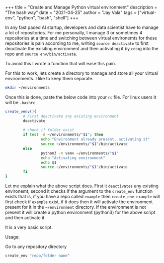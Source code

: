 +++
title = "Create and Manage Python virtual environment"
description =  "The bash way"
date = "2021-04-25"
author = "Jay Vala"
tags =  ["virtual-env", "python", "bash", "shell"]
+++

In any fast paced AI startup, developers and data scientist have to manage a lot of repositories. For me personally, I manage 3 or sometimes 4 repositories at a time and switching between virtual environemts for these repositories is pain according to me, writing `source deactivate` to first deactivate the exisiting environment and then activating it by `cd`ing into the repo and `source env/bin/activate`.

To avoid this I wrote a function that will ease this pain.

For this to work, lets create a directory to manage and store all your virtual environments. I like to keep them separate.

```bash
mkdir ~/environments
```

Once this is done, paste the below code into your `rc` file. For linux users it will be `.bashrc`

```bash
create_venv(){
        # First deactivate any existing environment
        deactivate
        
        # check if folder exist
        if test -d ~/environments/"$1"; then
                echo "Environment already present, activating it"
                source ~/environments/"$1"/bin/activate
        else
                python3 -m venv ~/environments/"$1"
                echo "Activating environment"
                echo $1
                source ~/environments/"$1"/bin/activate 
        fi
}
```

Let me explain what the above script does. First it `deactivates` any existing environemt, second it checks if the argument to the `create_env` function exists that is, if you have a repo called `example` then `create_env example` will first check if `example` exist, if it does then it will activate the environment present for it in the `~/environment` directory.
If the environment is not present it will create a python environment (python3) for the above script and then activate it.

It is a very basic script. 

Usage:

Go to any repository directory
```bash
create_env "repo/folder name"
```
